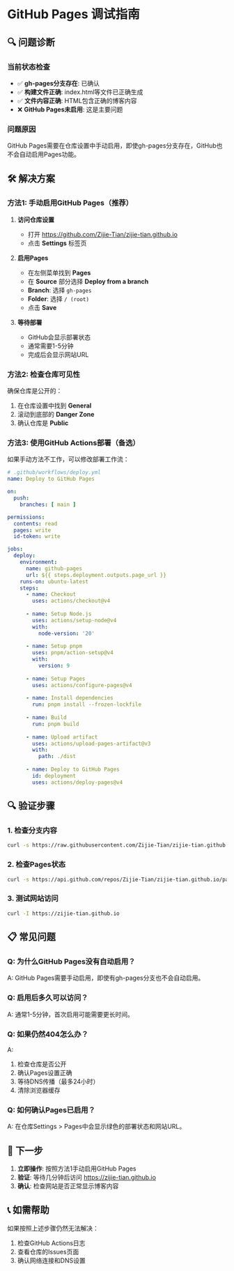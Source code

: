 # GitHub Pages 调试指南

## 🔍 问题诊断

### 当前状态检查
- ✅ **gh-pages分支存在**: 已确认
- ✅ **构建文件正确**: index.html等文件已正确生成
- ✅ **文件内容正确**: HTML包含正确的博客内容
- ❌ **GitHub Pages未启用**: 这是主要问题

### 问题原因
GitHub Pages需要在仓库设置中手动启用，即使gh-pages分支存在，GitHub也不会自动启用Pages功能。

## 🛠️ 解决方案

### 方法1: 手动启用GitHub Pages（推荐）

1. **访问仓库设置**
   - 打开 https://github.com/Zijie-Tian/zijie-tian.github.io
   - 点击 **Settings** 标签页

2. **启用Pages**
   - 在左侧菜单找到 **Pages**
   - 在 **Source** 部分选择 **Deploy from a branch**
   - **Branch**: 选择 `gh-pages`
   - **Folder**: 选择 `/ (root)`
   - 点击 **Save**

3. **等待部署**
   - GitHub会显示部署状态
   - 通常需要1-5分钟
   - 完成后会显示网站URL

### 方法2: 检查仓库可见性

确保仓库是公开的：
1. 在仓库设置中找到 **General**
2. 滚动到底部的 **Danger Zone**
3. 确认仓库是 **Public**

### 方法3: 使用GitHub Actions部署（备选）

如果手动方法不工作，可以修改部署工作流：

```yaml
# .github/workflows/deploy.yml
name: Deploy to GitHub Pages

on:
  push:
    branches: [ main ]

permissions:
  contents: read
  pages: write
  id-token: write

jobs:
  deploy:
    environment:
      name: github-pages
      url: ${{ steps.deployment.outputs.page_url }}
    runs-on: ubuntu-latest
    steps:
      - name: Checkout
        uses: actions/checkout@v4
      
      - name: Setup Node.js
        uses: actions/setup-node@v4
        with:
          node-version: '20'
      
      - name: Setup pnpm
        uses: pnpm/action-setup@v4
        with:
          version: 9
      
      - name: Setup Pages
        uses: actions/configure-pages@v4
      
      - name: Install dependencies
        run: pnpm install --frozen-lockfile
      
      - name: Build
        run: pnpm build
      
      - name: Upload artifact
        uses: actions/upload-pages-artifact@v3
        with:
          path: ./dist
      
      - name: Deploy to GitHub Pages
        id: deployment
        uses: actions/deploy-pages@v4
```

## 🔍 验证步骤

### 1. 检查分支内容
```bash
curl -s https://raw.githubusercontent.com/Zijie-Tian/zijie-tian.github.io/gh-pages/index.html | head -10
```

### 2. 检查Pages状态
```bash
curl -s https://api.github.com/repos/Zijie-Tian/zijie-tian.github.io/pages
```

### 3. 测试网站访问
```bash
curl -I https://zijie-tian.github.io
```

## 📋 常见问题

### Q: 为什么GitHub Pages没有自动启用？
A: GitHub Pages需要手动启用，即使有gh-pages分支也不会自动启用。

### Q: 启用后多久可以访问？
A: 通常1-5分钟，首次启用可能需要更长时间。

### Q: 如果仍然404怎么办？
A: 
1. 检查仓库是否公开
2. 确认Pages设置正确
3. 等待DNS传播（最多24小时）
4. 清除浏览器缓存

### Q: 如何确认Pages已启用？
A: 在仓库Settings > Pages中会显示绿色的部署状态和网站URL。

## 🎯 下一步

1. **立即操作**: 按照方法1手动启用GitHub Pages
2. **验证**: 等待几分钟后访问 https://zijie-tian.github.io
3. **确认**: 检查网站是否正常显示博客内容

## 📞 如需帮助

如果按照上述步骤仍然无法解决：
1. 检查GitHub Actions日志
2. 查看仓库的Issues页面
3. 确认网络连接和DNS设置 